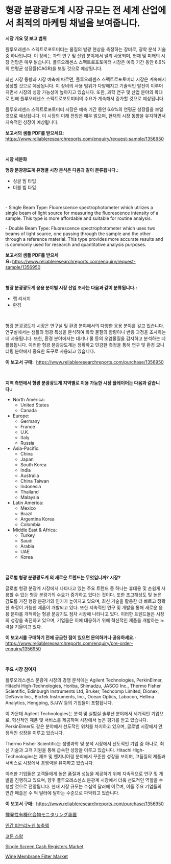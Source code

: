 <p><h1>형광 분광광도계 시장 규모는 전 세계 산업에서 최적의 마케팅 채널을 보여줍니다.</h1></p><p><strong>시장 개요 및 보고 범위</strong></p>
<p><p>플루오레센스 스펙트로포토미터는 물질의 발광 현상을 측정하는 장비로, 광학 분석 기술 중 하나입니다. 이 장비는 과학 연구 및 산업 분야에서 널리 사용되며, 현재 및 미래의 시장 전망은 매우 밝습니다. 플루오레센스 스펙트로포토미터 시장은 예측 기간 동안 6.6%의 연평균 성장률(CAGR)을 보일 것으로 예상됩니다.</p><p>최신 시장 동향과 시장 예측에 따르면, 플루오레센스 스펙트로포토미터 시장은 계속해서 성장할 것으로 예상됩니다. 이 장비의 사용 범위가 다양해지고 기술적인 발전이 이루어지면서 시장의 성장 가능성이 높아지고 있습니다. 또한, 과학 연구 및 산업 분야의 확대로 인해 플루오레센스 스펙트로포토미터의 수요가 계속해서 증가할 것으로 예상됩니다.</p><p>플루오레센스 스펙트로포토미터 시장은 예측 기간 동안 6.6%의 연평균 성장률을 보일 것으로 예상됩니다. 이 시장의 미래 전망은 매우 밝으며, 현재의 시장 동향을 유지하면서 지속적인 성장이 예상됩니다.</p></p>
<p><strong>보고서의 샘플 PDF를 받으세요:</strong> <a href="https://www.reliableresearchreports.com/enquiry/request-sample/1356950">https://www.reliableresearchreports.com/enquiry/request-sample/1356950</a></p>
<p>&nbsp;</p>
<p><strong>시장 세분화</strong></p>
<p><strong>형광 분광광도계 유형별 시장 분석은 다음과 같이 분류됩니다.:</strong></p>
<p><ul><li>싱글 빔 타입</li><li>더블 빔 타입</li></ul></p>
<p>&nbsp;</p>
<p><p>- Single Beam Type: Fluorescence spectrophotometer which utilizes a single beam of light source for measuring the fluorescence intensity of a sample. This type is more affordable and suitable for routine analysis.</p><p>- Double Beam Type: Fluorescence spectrophotometer which uses two beams of light source, one passing through the sample and the other through a reference material. This type provides more accurate results and is commonly used for research and quantitative analysis purposes.</p></p>
<p><strong>보고서의 샘플 PDF를 받으세요:</strong>&nbsp;<a href="https://www.reliableresearchreports.com/enquiry/request-sample/1356950">https://www.reliableresearchreports.com/enquiry/request-sample/1356950</a></p>
<p>&nbsp;</p>
<p><strong> 형광 분광광도계 응용 분야별 시장 산업 조사는 다음과 같이 분류됩니다.:</strong></p>
<p><ul><li>랩 리서치</li><li>환경</li></ul></p>
<p>&nbsp;</p>
<p><p>형광 분광광도계 시장은 연구실 및 환경 분야에서의 다양한 응용 분야를 갖고 있습니다. 연구실에서는 샘플의 형광 특성을 분석하여 화학 물질의 함량이나 반응 과정을 조사하는 데 사용됩니다. 또한, 환경 분야에서는 대기나 물 등의 오염물질을 감지하고 분석하는 데 활용됩니다. 이러한 형광 분광광도계는 정확하고 민감한 측정을 통해 연구 및 환경 모니터링 분야에서 중요한 도구로 사용되고 있습니다.</p></p>
<p><strong>이 보고서 구매:</strong>&nbsp; <a href="https://www.reliableresearchreports.com/purchase/1356950">https://www.reliableresearchreports.com/purchase/1356950</a></p>
<p>&nbsp;</p>
<p><strong>지역 측면에서 형광 분광광도계 지역별로 이용 가능한 시장 플레이어는 다음과 같습니다.:</strong></p>
<p><ul>
    <li>
        North America:
        <ul>
            <li>United States</li>
            <li>Canada</li>
        </ul>
    </li>
    <li>
        Europe:
        <ul>
            <li>Germany</li>
            <li>France</li>
            <li>U.K.</li>
            <li>Italy</li>
            <li>Russia</li>
        </ul>
    </li>
    <li>
        Asia-Pacific:
        <ul>
            <li>China</li>
            <li>Japan</li>
            <li>South Korea</li>
            <li>India</li>
            <li>Australia</li>
            <li>China Taiwan</li>
            <li>Indonesia</li>
            <li>Thailand</li>
            <li>Malaysia</li>
        </ul>
    </li>
    <li>
        Latin America:
        <ul>
            <li>Mexico</li>
            <li>Brazil</li>
            <li>Argentina Korea</li>
            <li>Colombia</li>
        </ul>
    </li>
    <li>
        Middle East & Africa:
        <ul>
            <li>Turkey</li>
            <li>Saudi</li>
            <li>Arabia</li>
            <li>UAE</li>
            <li>Korea</li>
        </ul>
    </li>
    </ul></p>
<p>&nbsp;</p>
<p><strong>글로벌 형광 분광광도계 의 새로운 트렌드는 무엇입니까? 시장?</strong></p>
<p><p>글로벌 형광 분광계 시장에서 나타나고 있는 주요 트렌드 중 하나는 휴대용 및 손쉽게 사용할 수 있는 형광 분광기의 수요가 증가하고 있다는 것이다. 또한 초고해상도 및 높은 감도를 가진 형광 분광기의 인기가 높아지고 있으며, 최신 기술을 활용한 더 빠르고 정확한 측정이 가능한 제품이 개발되고 있다. 또한 지속적인 연구 및 개발을 통해 새로운 응용 분야를 개척하는 형광 분광기도 점차 시장에 나타나고 있다. 이러한 트렌드들은 시장의 성장을 촉진하고 있으며, 기업들은 이에 대응하기 위해 혁신적인 제품을 개발하는 노력을 기울이고 있다.</p></p>
<p><strong>이 보고서를 구매하기 전에 궁금한 점이 있으면 문의하거나 공유하세요.</strong>- <a href="https://www.reliableresearchreports.com/enquiry/pre-order-enquiry/1356950">https://www.reliableresearchreports.com/enquiry/pre-order-enquiry/1356950</a></p>
<p>&nbsp;</p>
<p><strong>주요 시장 참여자</strong></p>
<p><p>플루오레스센스 분광계 시장의 경쟁 분석에는 Agilent Technologies, PerkinElmer, Hitachi High-Technologies, Horiba, Shimadzu, JASCO Inc., Thermo Fisher Scientific, Edinburgh Instruments Ltd, Bruker, Techcomp Limited, Dionex, DeNovix Inc., BioTek Instruments, Inc., Ocean Optics, Labocon, Hellma Analytics, Hengping, SJJW 등의 기업들이 포함됩니다.</p><p>이 가운데 Agilent Technologies는 분석 및 실험실 솔루션 분야에서 세계적인 기업으로, 혁신적인 제품 및 서비스를 제공하며 시장에서 높은 평가를 받고 있습니다. PerkinElmer도 같은 분야에서 선도적인 위치를 차지하고 있으며, 글로벌 시장에서 안정적인 성장을 이루고 있습니다.</p><p>Thermo Fisher Scientific는 생명과학 및 분석 시장에서 선도적인 기업 중 하나로, 최신 기술과 고객 지원을 통해 급속한 성장을 이루고 있습니다. Hitachi High-Technologies는 제조 및 엔지니어링 분야에서 꾸준한 성장을 보이며, 고품질의 제품과 서비스로 시장에서 경쟁력을 유지하고 있습니다.</p><p>이러한 기업들은 고객들에게 높은 품질과 성능을 제공하기 위해 지속적으로 연구 및 개발을 진행하고 있으며, 향후 플루오레스센스 분광계 시장에서 더욱 선도적인 역할을 수행할 것으로 전망됩니다. 현재 시장 규모는 수십억 달러에 이르며, 이들 주요 기업들의 연간 매출은 수 억 달러에 달하는 수준으로 파악되고 있습니다.</p></p>
<p><strong>이 보고서 구매:</strong>&nbsp;&nbsp;<a href="https://www.reliableresearchreports.com/purchase/1356950">https://www.reliableresearchreports.com/purchase/1356950</a></p>
<p><p><a href="https://github.com/efcvopdgkdx128/Market-Research-Report-List-1/blob/main/6219308193694.md">揮発性有機化合物モニタリング装置</a></p><p><a href="https://github.com/bunxhcci35271755/Market-Research-Report-List-1/blob/main/9406958193478.md">인간 피브리노겐 농축액</a></p><p><a href="https://github.com/fredrickeglers/Market-Research-Report-List-1/blob/main/3954468193479.md">코튼 스왑</a></p><p><a href="https://issuu.com/reportprime-2/docs/single-screen-cash-registers-market-size-2030.pptx">Single Screen Cash Registers Market</a></p><p><a href="https://github.com/Chiragrp22/Market-Research-Report-List-3/blob/main/wine-membrane-filter-market.md">Wine Membrane Filter Market</a></p></p>
